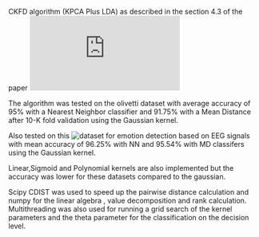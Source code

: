 CKFD algorithm (KPCA Plus LDA) as described in the section 4.3 of the paper ![KPCA Plus LDA: A Complete Kernel Fisher Discriminant Framework for Feature Extraction Recognition](http://www.cistib.org/gestpub/attachments/KPCA%20plus%20LDA%20a%20complete%20kernel%20fisher%20discriminant%20framework%20for%20feature%20extraction%20and%20recognition.pdf-a6f50f7697cd4b9dbbcc53af940b25eb.pdf)


The algorithm was tested on the olivetti dataset with average accuracy of 95% with a Nearest Neighbor classifier and 91.75% with a Mean Distance after 10-K fold validation using the Gaussian kernel.


Also tested on this ![dataset](https://www.kaggle.com/datasets/birdy654/eeg-brainwave-dataset-feeling-emotions) for emotion detection based on EEG signals with mean accuracy of 96.25% with NN and 95.54% with MD classifers using the Gaussian kernel.


Linear,Sigmoid and Polynomial kernels are also implemented but the accuracy was lower for these datasets compared to the gaussian.


Scipy CDIST was used to speed up the pairwise distance calculation and numpy for the linear algebra , value decomposition and rank calculation. Multithreading was also used for running a grid search of the kernel parameters and the theta parameter for the classification on the decision level.
